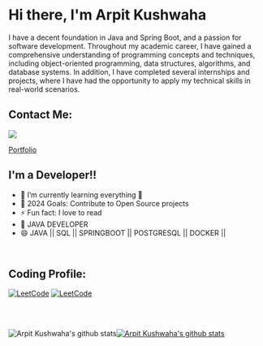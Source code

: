 # Hi there, I'm Arpit Kushwaha


I have a decent foundation in Java and Spring Boot, and a passion for software development. Throughout my academic career, I have gained a comprehensive understanding of programming concepts and techniques, including object-oriented programming, data structures, algorithms, and database systems. In addition, I have completed several internships and projects, where I have had the opportunity to apply my technical skills in real-world scenarios.

## Contact Me: 
 
[<img src="https://img.shields.io/badge/linkedin-%230077B5.svg?&style=for-the-badge&logo=linkedin&logoColor=white" />](https://www.linkedin.com/in/kushwaha-arpit/) 
<!-- [<img src="https://img.shields.io/badge/gmail-white?&style=for-the-badge&logo=gmail&logoColor=red" />]("mailto:arpit29062k@gmail.com") -->
[Portfolio](https://kushwahaarpit.wordpress.com/)
<br />

## I'm a Developer!!


- 🌱 I’m currently learning everything 🤣
- 🥅 2024 Goals: Contribute to Open Source projects
- ⚡ Fun fact: I love to read
- 🌱 JAVA DEVELOPER
- 😄 JAVA || SQL || SPRINGBOOT || POSTGRESQL || DOCKER ||  

<br />

## Coding Profile:


[![LeetCode](https://img.shields.io/badge/-LeetCode-orange?style=flat&amp;labelColor=black&amp;logo=leetcode&amp;logoColor=orange)](https://leetcode.com/arpitkushwaha/)
[![LeetCode](https://img.shields.io/badge/-HackerRank-green?style=flat&amp;labelColor=black&amp;logo=hackerrank&amp;logoColor=green)](https://www.hackerrank.com/arpit29062k) 




<br />
<!-- <br />
<p align="left"> <img src="https://komarev.com/ghpvc/?username=kushwahaarpit&label=Profile%20views&color=32CD32&style=flat" alt="kushwahaarpit" /> </p>
<img align="right" alt="Coding" width="400" src="https://cdn.dribbble.com/users/2646423/screenshots/5507196/computer.gif"> -->

<br />


<img align="center" src="https://github-readme-streak-stats.herokuapp.com/?user=kushwahaarpit" alt="Arpit Kushwaha's github stats" /></a><a href="https://github.com/kushwahaarpit/github-readme-stats"><img align="center" src="https://github-readme-stats.vercel.app/api?username=kushwahaarpit&show_icons=true&theme=radical" alt="Arpit Kushwaha's github stats" /></a> <br />









